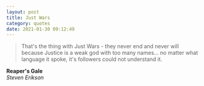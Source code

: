 ```yaml
---
layout: post
title: Just Wars
category: quotes
date: 2021-01-30 09:12:49
---
```


> That's the thing with Just Wars - they never end and never will because Justice is a weak god with too many names... no matter what language it spoke, it's followers could not understand it.

**Reaper's Gale**  
_Steven Erikson_
